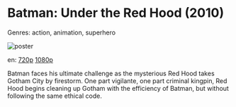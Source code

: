 # Batman: Under the Red Hood (2010)

Genres: action, animation, superhero

![poster](http://image.tmdb.org/t/p/w500/78kjgspmLLOm2Glgpzqo9cS4GpI.jpg)

en:
  [720p](magnet:?xt=urn:btih:0F6381712083B503E1F952D136D3BFDE7A3E04A6&tr=udp://glotorrents.pw:6969/announce&tr=udp://tracker.opentrackr.org:1337/announce&tr=udp://torrent.gresille.org:80/announce&tr=udp://tracker.openbittorrent.com:80&tr=udp://tracker.coppersurfer.tk:6969&tr=udp://tracker.leechers-paradise.org:6969&tr=udp://p4p.arenabg.ch:1337&tr=udp://tracker.internetwarriors.net:1337)
  [1080p](magnet:?xt=urn:btih:33417B345DDD31E1061EC5FAD35958ACAF4713B9&tr=udp://glotorrents.pw:6969/announce&tr=udp://tracker.opentrackr.org:1337/announce&tr=udp://torrent.gresille.org:80/announce&tr=udp://tracker.openbittorrent.com:80&tr=udp://tracker.coppersurfer.tk:6969&tr=udp://tracker.leechers-paradise.org:6969&tr=udp://p4p.arenabg.ch:1337&tr=udp://tracker.internetwarriors.net:1337)
  


Batman faces his ultimate challenge as the mysterious Red Hood takes Gotham City by firestorm. One part vigilante, one part criminal kingpin, Red Hood begins cleaning up Gotham with the efficiency of Batman, but without following the same ethical code.